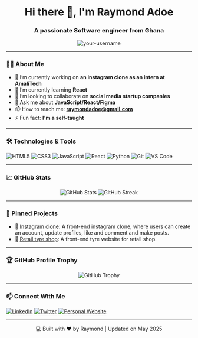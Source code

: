 
<h1 align="center">Hi there 👋, I'm Raymond Adoe</h1>
<h3 align="center">A passionate Software engineer from Ghana</h3>

<p align="center">
  <img src="https://komarev.com/ghpvc/?username=your-username&label=Profile%20views&color=0e75b6&style=flat" alt="your-username" />
</p>

---

### 👨‍💻 About Me
- 🔭 I’m currently working on **an instagram clone as an intern at AmaliTech**
- 🌱 I’m currently learning **React**
- 👯 I’m looking to collaborate on **social media startup companies**
- 💬 Ask me about **JavaScript/React/Figma**
- 📫 How to reach me: **raymondadoe@gmail.com**
- ⚡ Fun fact: **I'm a self-taught**

---

### 🛠️ Technologies & Tools
![HTML5](https://img.shields.io/badge/-HTML5-E34F26?logo=html5&logoColor=white)
![CSS3](https://img.shields.io/badge/-CSS3-1572B6?logo=css3)
![JavaScript](https://img.shields.io/badge/-JavaScript-F7DF1E?logo=javascript&logoColor=black)
![React](https://img.shields.io/badge/-React-20232A?logo=react)
![Python](https://img.shields.io/badge/-Python-3776AB?logo=python&logoColor=white)
![Git](https://img.shields.io/badge/-Git-F05032?logo=git&logoColor=white)
![VS Code](https://img.shields.io/badge/-VS%20Code-007ACC?logo=visual-studio-code&logoColor=white)

---

### 📈 GitHub Stats
<p align="center">
  <img src="https://github-readme-stats.vercel.app/api?username=alpha-eagle2&show_icons=true&theme=radical" alt="GitHub Stats" />
  <img src="https://github-readme-streak-stats.herokuapp.com/?user=alpha-eagle2&theme=radical" alt="GitHub Streak" />
</p>

---

### 📌 Pinned Projects
- 🔧 [Instagram clone](https://github.com/Instagram-clone-Amalitech-2025/instagram-clone-web-app): A front-end instagram clone, where users can create an account, update profiles, like and comment and make posts.
- 🔧 [Retail tyre shop](https://github.com/Alpha-eagle/DCIT-208-Web-App-Project): A front-end tyre website for retail shop.

---

### 🏆 GitHub Profile Trophy
<p align="center">
  <img src="https://github-profile-trophy.vercel.app/?username=alpha-eagle2&theme=radical" alt="GitHub Trophy" />
</p>

---

### 📫 Connect With Me
[![LinkedIn](https://img.shields.io/badge/-LinkedIn-blue?logo=linkedin)](https://linkedin.com/in/alpha---)
[![Twitter](https://img.shields.io/badge/-Twitter-1DA1F2?logo=twitter&logoColor=white)](https://twitter.com/your-profile)
[![Personal Website](https://img.shields.io/badge/-Website-000000?logo=firefox&logoColor=white)](https://raymond-adoe.netlify.app)

---

<!-- Optional Footer Message -->
<p align="center">💻 Built with ❤️ by Raymond | Updated on May 2025</p>
